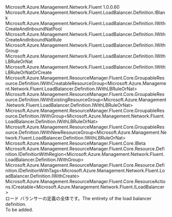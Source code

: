 <Type Name="IDefinition" FullName="Microsoft.Azure.Management.Network.Fluent.LoadBalancer.Definition.IDefinition">
  <TypeSignature Language="C#" Value="public interface IDefinition : Microsoft.Azure.Management.Network.Fluent.LoadBalancer.Definition.IBlank, Microsoft.Azure.Management.Network.Fluent.LoadBalancer.Definition.IWithCreateAndInboundNatPool, Microsoft.Azure.Management.Network.Fluent.LoadBalancer.Definition.IWithCreateAndInboundNatRule, Microsoft.Azure.Management.Network.Fluent.LoadBalancer.Definition.IWithGroup, Microsoft.Azure.Management.Network.Fluent.LoadBalancer.Definition.IWithLBRuleOrNat, Microsoft.Azure.Management.Network.Fluent.LoadBalancer.Definition.IWithLBRuleOrNatOrCreate, Microsoft.Azure.Management.ResourceManager.Fluent.Core.GroupableResource.Definition.IWithCreatableResourceGroup&lt;Microsoft.Azure.Management.Network.Fluent.LoadBalancer.Definition.IWithLBRuleOrNat&gt;, Microsoft.Azure.Management.ResourceManager.Fluent.Core.GroupableResource.Definition.IWithExistingResourceGroup&lt;Microsoft.Azure.Management.Network.Fluent.LoadBalancer.Definition.IWithLBRuleOrNat&gt;, Microsoft.Azure.Management.ResourceManager.Fluent.Core.GroupableResource.Definition.IWithGroup&lt;Microsoft.Azure.Management.Network.Fluent.LoadBalancer.Definition.IWithLBRuleOrNat&gt;, Microsoft.Azure.Management.ResourceManager.Fluent.Core.GroupableResource.Definition.IWithNewResourceGroup&lt;Microsoft.Azure.Management.Network.Fluent.LoadBalancer.Definition.IWithLBRuleOrNat&gt;, Microsoft.Azure.Management.ResourceManager.Fluent.Core.IBeta, Microsoft.Azure.Management.ResourceManager.Fluent.Core.Resource.Definition.IDefinitionWithRegion&lt;Microsoft.Azure.Management.Network.Fluent.LoadBalancer.Definition.IWithGroup&gt;, Microsoft.Azure.Management.ResourceManager.Fluent.Core.Resource.Definition.IDefinitionWithTags&lt;Microsoft.Azure.Management.Network.Fluent.LoadBalancer.Definition.IWithCreate&gt;, Microsoft.Azure.Management.ResourceManager.Fluent.Core.ResourceActions.ICreatable&lt;Microsoft.Azure.Management.Network.Fluent.ILoadBalancer&gt;" />
  <TypeSignature Language="ILAsm" Value=".class public interface auto ansi abstract IDefinition implements class Microsoft.Azure.Management.Network.Fluent.LoadBalancer.Definition.IBlank, class Microsoft.Azure.Management.Network.Fluent.LoadBalancer.Definition.IWithBackend, class Microsoft.Azure.Management.Network.Fluent.LoadBalancer.Definition.IWithCreate, class Microsoft.Azure.Management.Network.Fluent.LoadBalancer.Definition.IWithCreateAndInboundNatPool, class Microsoft.Azure.Management.Network.Fluent.LoadBalancer.Definition.IWithCreateAndInboundNatRule, class Microsoft.Azure.Management.Network.Fluent.LoadBalancer.Definition.IWithCreateAndNatChoice, class Microsoft.Azure.Management.Network.Fluent.LoadBalancer.Definition.IWithFrontend, class Microsoft.Azure.Management.Network.Fluent.LoadBalancer.Definition.IWithGroup, class Microsoft.Azure.Management.Network.Fluent.LoadBalancer.Definition.IWithInboundNatPool, class Microsoft.Azure.Management.Network.Fluent.LoadBalancer.Definition.IWithInboundNatRule, class Microsoft.Azure.Management.Network.Fluent.LoadBalancer.Definition.IWithLBRuleOrNat, class Microsoft.Azure.Management.Network.Fluent.LoadBalancer.Definition.IWithLBRuleOrNatOrCreate, class Microsoft.Azure.Management.Network.Fluent.LoadBalancer.Definition.IWithLoadBalancingRule, class Microsoft.Azure.Management.Network.Fluent.LoadBalancer.Definition.IWithPrivateFrontend, class Microsoft.Azure.Management.Network.Fluent.LoadBalancer.Definition.IWithProbe, class Microsoft.Azure.Management.Network.Fluent.LoadBalancer.Definition.IWithPublicFrontend, class Microsoft.Azure.Management.Network.Fluent.LoadBalancer.Definition.IWithSku, class Microsoft.Azure.Management.ResourceManager.Fluent.Core.GroupableResource.Definition.IWithCreatableResourceGroup`1&lt;class Microsoft.Azure.Management.Network.Fluent.LoadBalancer.Definition.IWithLBRuleOrNat&gt;, class Microsoft.Azure.Management.ResourceManager.Fluent.Core.GroupableResource.Definition.IWithExistingResourceGroup`1&lt;class Microsoft.Azure.Management.Network.Fluent.LoadBalancer.Definition.IWithLBRuleOrNat&gt;, class Microsoft.Azure.Management.ResourceManager.Fluent.Core.GroupableResource.Definition.IWithGroup`1&lt;class Microsoft.Azure.Management.Network.Fluent.LoadBalancer.Definition.IWithLBRuleOrNat&gt;, class Microsoft.Azure.Management.ResourceManager.Fluent.Core.GroupableResource.Definition.IWithNewResourceGroup`1&lt;class Microsoft.Azure.Management.Network.Fluent.LoadBalancer.Definition.IWithLBRuleOrNat&gt;, class Microsoft.Azure.Management.ResourceManager.Fluent.Core.IBeta, class Microsoft.Azure.Management.ResourceManager.Fluent.Core.Resource.Definition.IDefinitionWithRegion`1&lt;class Microsoft.Azure.Management.Network.Fluent.LoadBalancer.Definition.IWithGroup&gt;, class Microsoft.Azure.Management.ResourceManager.Fluent.Core.Resource.Definition.IDefinitionWithTags`1&lt;class Microsoft.Azure.Management.Network.Fluent.LoadBalancer.Definition.IWithCreate&gt;, class Microsoft.Azure.Management.ResourceManager.Fluent.Core.ResourceActions.ICreatable`1&lt;class Microsoft.Azure.Management.Network.Fluent.ILoadBalancer&gt;, class Microsoft.Azure.Management.ResourceManager.Fluent.Core.ResourceActions.IIndexable" />
  <TypeSignature Language="DocId" Value="T:Microsoft.Azure.Management.Network.Fluent.LoadBalancer.Definition.IDefinition" />
  <TypeSignature Language="VB.NET" Value="Public Interface IDefinition&#xA;Implements IBeta, IBlank, ICreatable(Of ILoadBalancer), IDefinitionWithRegion(Of IWithGroup), IDefinitionWithTags(Of IWithCreate), IWithCreatableResourceGroup(Of IWithLBRuleOrNat), IWithCreateAndInboundNatPool, IWithCreateAndInboundNatRule, IWithExistingResourceGroup(Of IWithLBRuleOrNat), IWithGroup, IWithGroup(Of IWithLBRuleOrNat), IWithLBRuleOrNat, IWithLBRuleOrNatOrCreate, IWithNewResourceGroup(Of IWithLBRuleOrNat)" />
  <TypeSignature Language="F#" Value="type IDefinition = interface&#xA;    interface IBlank&#xA;    interface IDefinitionWithRegion&lt;IWithGroup&gt;&#xA;    interface IWithGroup&#xA;    interface IWithGroup&lt;IWithLBRuleOrNat&gt;&#xA;    interface IWithExistingResourceGroup&lt;IWithLBRuleOrNat&gt;&#xA;    interface IWithNewResourceGroup&lt;IWithLBRuleOrNat&gt;&#xA;    interface IWithCreatableResourceGroup&lt;IWithLBRuleOrNat&gt;&#xA;    interface IWithCreate&#xA;    interface ICreatable&lt;ILoadBalancer&gt;&#xA;    interface IIndexable&#xA;    interface IDefinitionWithTags&lt;IWithCreate&gt;&#xA;    interface IWithBackend&#xA;    interface IWithFrontend&#xA;    interface IWithPublicFrontend&#xA;    interface IWithPrivateFrontend&#xA;    interface IWithProbe&#xA;    interface IWithSku&#xA;    interface IBeta&#xA;    interface IWithLoadBalancingRule&#xA;    interface IWithLBRuleOrNat&#xA;    interface IWithInboundNatRule&#xA;    interface IWithInboundNatPool&#xA;    interface IWithLBRuleOrNatOrCreate&#xA;    interface IWithCreateAndNatChoice&#xA;    interface IWithCreateAndInboundNatPool&#xA;    interface IWithCreateAndInboundNatRule" />
  <AssemblyInfo>
    <AssemblyName>Microsoft.Azure.Management.Network.Fluent</AssemblyName>
    <AssemblyVersion>1.0.0.60</AssemblyVersion>
  </AssemblyInfo>
  <Interfaces>
    <Interface>
      <InterfaceName>Microsoft.Azure.Management.Network.Fluent.LoadBalancer.Definition.IBlank</InterfaceName>
    </Interface>
    <Interface>
      <InterfaceName>Microsoft.Azure.Management.Network.Fluent.LoadBalancer.Definition.IWithCreateAndInboundNatPool</InterfaceName>
    </Interface>
    <Interface>
      <InterfaceName>Microsoft.Azure.Management.Network.Fluent.LoadBalancer.Definition.IWithCreateAndInboundNatRule</InterfaceName>
    </Interface>
    <Interface>
      <InterfaceName>Microsoft.Azure.Management.Network.Fluent.LoadBalancer.Definition.IWithGroup</InterfaceName>
    </Interface>
    <Interface>
      <InterfaceName>Microsoft.Azure.Management.Network.Fluent.LoadBalancer.Definition.IWithLBRuleOrNat</InterfaceName>
    </Interface>
    <Interface>
      <InterfaceName>Microsoft.Azure.Management.Network.Fluent.LoadBalancer.Definition.IWithLBRuleOrNatOrCreate</InterfaceName>
    </Interface>
    <Interface>
      <InterfaceName>Microsoft.Azure.Management.ResourceManager.Fluent.Core.GroupableResource.Definition.IWithCreatableResourceGroup&lt;Microsoft.Azure.Management.Network.Fluent.LoadBalancer.Definition.IWithLBRuleOrNat&gt;</InterfaceName>
    </Interface>
    <Interface>
      <InterfaceName>Microsoft.Azure.Management.ResourceManager.Fluent.Core.GroupableResource.Definition.IWithExistingResourceGroup&lt;Microsoft.Azure.Management.Network.Fluent.LoadBalancer.Definition.IWithLBRuleOrNat&gt;</InterfaceName>
    </Interface>
    <Interface>
      <InterfaceName>Microsoft.Azure.Management.ResourceManager.Fluent.Core.GroupableResource.Definition.IWithGroup&lt;Microsoft.Azure.Management.Network.Fluent.LoadBalancer.Definition.IWithLBRuleOrNat&gt;</InterfaceName>
    </Interface>
    <Interface>
      <InterfaceName>Microsoft.Azure.Management.ResourceManager.Fluent.Core.GroupableResource.Definition.IWithNewResourceGroup&lt;Microsoft.Azure.Management.Network.Fluent.LoadBalancer.Definition.IWithLBRuleOrNat&gt;</InterfaceName>
    </Interface>
    <Interface>
      <InterfaceName>Microsoft.Azure.Management.ResourceManager.Fluent.Core.IBeta</InterfaceName>
    </Interface>
    <Interface>
      <InterfaceName>Microsoft.Azure.Management.ResourceManager.Fluent.Core.Resource.Definition.IDefinitionWithRegion&lt;Microsoft.Azure.Management.Network.Fluent.LoadBalancer.Definition.IWithGroup&gt;</InterfaceName>
    </Interface>
    <Interface>
      <InterfaceName>Microsoft.Azure.Management.ResourceManager.Fluent.Core.Resource.Definition.IDefinitionWithTags&lt;Microsoft.Azure.Management.Network.Fluent.LoadBalancer.Definition.IWithCreate&gt;</InterfaceName>
    </Interface>
    <Interface>
      <InterfaceName>Microsoft.Azure.Management.ResourceManager.Fluent.Core.ResourceActions.ICreatable&lt;Microsoft.Azure.Management.Network.Fluent.ILoadBalancer&gt;</InterfaceName>
    </Interface>
  </Interfaces>
  <Docs>
    <summary>
            <span data-ttu-id="8ec21-101">ロード バランサーの定義の全体です。</span><span class="sxs-lookup"><span data-stu-id="8ec21-101">The entirety of the load balancer definition.</span></span>
            </summary>
    <remarks>To be added.</remarks>
  </Docs>
  <Members />
</Type>